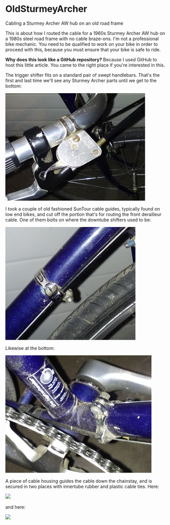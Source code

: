 # OldSturmeyArcher
Cabling a Sturmey Archer AW hub on an old road frame

This is about how I routed the cable for a 1960s Sturmey Archer AW hub on a 1980s steel road frame with no cable braze-ons. I'm not a professional bike mechanic. You need to be qualified to work on your bike in order to proceed with this, because you must ensure that your bike is safe to ride.

**Why does this look like a GitHub repository?** Because I used GitHub to host this little article. You came to the right place if you're interested in this.

The trigger shifter fits on a standard pair of swept handlebars. That's the first and last time we'll see any Sturmey Archer parts until we get to the bottom:

<img src="bars.jpg">

I took a couple of old fashioned SunTour cable guides, typically found on low end bikes, and cut off the portion that's for routing the front derailleur cable. One of them bolts on where the downtube shifters used to be:

<img src="upper.jpg">

Likewise at the bottom:

<img src="lower.jpg">

A piece of cable housing guides the cable down the chainstay, and is secured in two places with innertube rubber and plastic cable ties. Here:

<image src="chainstay1.jpg">

and here:

<image src="chainstay2.jpg">
